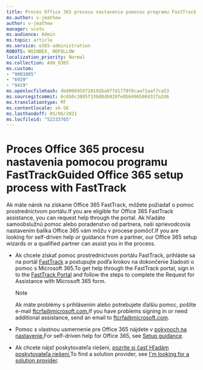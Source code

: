 ```yaml
---
title: Proces Office 365 procesu nastavenia pomocou programu FastTrack
ms.author: v-jmathew
author: v-jmathew
manager: scotv
ms.audience: Admin
ms.topic: article
ms.service: o365-administration
ROBOTS: NOINDEX, NOFOLLOW
localization_priority: Normal
ms.collection: Adm_O365
ms.custom:
- "9003885"
- "6939"
- "9419"
ms.openlocfilehash: 4b8006959728192ba97fd1770f0caa71aaf7ca53
ms.sourcegitcommit: 6c6b0c3885f33b08db929fe0b6496508d31fa2d6
ms.translationtype: MT
ms.contentlocale: sk-SK
ms.lasthandoff: 05/06/2021
ms.locfileid: "52233765"
---
```

# <a name="guided-office-365-setup-process-with-fasttrack"></a><span data-ttu-id="f7bd7-102">Proces Office 365 procesu nastavenia pomocou programu FastTrack</span><span class="sxs-lookup"><span data-stu-id="f7bd7-102">Guided Office 365 setup process with FastTrack</span></span>

<span data-ttu-id="f7bd7-103">Ak máte nárok na získanie Office 365 FastTrack, môžete požiadať o pomoc prostredníctvom portálu.</span><span class="sxs-lookup"><span data-stu-id="f7bd7-103">If you are eligible for Office 365 FastTrack assistance, you can request help through the portal.</span></span> <span data-ttu-id="f7bd7-104">Ak hľadáte samoobslužnú pomoc alebo poradenstvo od partnera, naši sprievodcovia nastavením balíka Office 365 vám môžu v procese pomôcť.</span><span class="sxs-lookup"><span data-stu-id="f7bd7-104">If you are looking for self-driven help or guidance from a partner, our Office 365 setup wizards or a qualified partner can assist you in the process.</span></span>

- <span data-ttu-id="f7bd7-105">Ak chcete získať pomoc prostredníctvom portálu FastTrack, prihláste sa na portál [FastTrack](https://go.microsoft.com/fwlink/?linkid=2125443) a postupujte podľa krokov na dokončenie žiadosti o pomoc s Microsoft 365.</span><span class="sxs-lookup"><span data-stu-id="f7bd7-105">To get help through the FastTrack portal, sign in to the [FastTrack Portal](https://go.microsoft.com/fwlink/?linkid=2125443) and follow the steps to complete the Request for Assistance with Microsoft 365 form.</span></span>

    > [!NOTE]
    > <span data-ttu-id="f7bd7-106">Ak máte problémy s prihlásením alebo potrebujete ďalšiu pomoc, pošlite e-mail [ftcrfa@microsoft.com.](mailto:ftcrfa@microsoft.com)</span><span class="sxs-lookup"><span data-stu-id="f7bd7-106">If you have problems signing in or need additional assistance, send an email to [ftcrfa@microsoft.com](mailto:ftcrfa@microsoft.com).</span></span>

- <span data-ttu-id="f7bd7-107">Pomoc s vlastnou usmernenie pre Office 365 nájdete v [pokynoch na nastavenie.](https://go.microsoft.com/fwlink/?linkid=2125827)</span><span class="sxs-lookup"><span data-stu-id="f7bd7-107">For self-driven help for Office 365, see [Setup guidance](https://go.microsoft.com/fwlink/?linkid=2125827).</span></span>
- <span data-ttu-id="f7bd7-108">Ak chcete nájsť poskytovateľa riešení, [pozrite si časť Hľadám poskytovateľa riešení.](https://go.microsoft.com/fwlink/?linkid=2125918)</span><span class="sxs-lookup"><span data-stu-id="f7bd7-108">To find a solution provider, see [I'm looking for a solution provider](https://go.microsoft.com/fwlink/?linkid=2125918).</span></span>